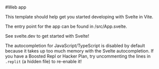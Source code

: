 #Web app

This template should help get you started developing with Svelte in Vite.

The entry point for the app can be found in /src/App.svelte.


See svelte.dev to get started with Svelte!


The autocompletion for JavaScript/TypeScript is disabled by default because it takes up too much memory with the Svelte autocompletion. If you have a Boosted Repl or Hacker Plan, try uncommenting the lines in `.replit` (a hidden file) to re-enable it!